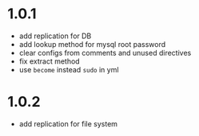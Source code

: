 # 1.0.1

- add replication for DB
- add lookup method for mysql root password
- clear configs from comments and unused directives
- fix extract method
- use `become` instead `sudo` in yml

# 1.0.2

- add replication for file system
